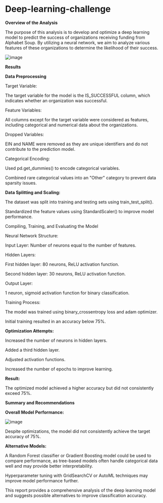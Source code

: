 # Deep-learning-challenge

**Overview of the Analysis**

The purpose of this analysis is to develop and optimize a deep learning model to predict the success of organizations receiving funding from Alphabet Soup. By utilizing a neural network, we aim to analyze various features of these organizations to determine the likelihood of their success.

![image](https://github.com/user-attachments/assets/12d51670-d444-4123-96c8-121f289b5259)


**Results**

**Data Preprocessing**

Target Variable:

The target variable for the model is the IS_SUCCESSFUL column, which indicates whether an organization was successful.

Feature Variables:

All columns except for the target variable were considered as features, including categorical and numerical data about the organizations.

Dropped Variables:

EIN and NAME were removed as they are unique identifiers and do not contribute to the prediction model.

Categorical Encoding:

Used pd.get_dummies() to encode categorical variables.

Combined rare categorical values into an "Other" category to prevent data sparsity issues.

**Data Splitting and Scaling:**

The dataset was split into training and testing sets using train_test_split().

Standardized the feature values using StandardScaler() to improve model performance.

Compiling, Training, and Evaluating the Model

Neural Network Structure:

Input Layer: Number of neurons equal to the number of features.

Hidden Layers:

First hidden layer: 80 neurons, ReLU activation function.

Second hidden layer: 30 neurons, ReLU activation function.

Output Layer:

1 neuron, sigmoid activation function for binary classification.

Training Process:

The model was trained using binary_crossentropy loss and adam optimizer.

Initial training resulted in an accuracy below 75%.

**Optimization Attempts:**

Increased the number of neurons in hidden layers.

Added a third hidden layer.

Adjusted activation functions.

Increased the number of epochs to improve learning.

**Result:**

The optimized model achieved a higher accuracy but did not consistently exceed 75%.

**Summary and Recommendations**

**Overall Model Performance:**

![image](https://github.com/user-attachments/assets/f77f3afb-b31e-4196-8ae7-5996ba6225db)

Despite optimizations, the model did not consistently achieve the target accuracy of 75%.

**Alternative Models:**

A Random Forest classifier or Gradient Boosting model could be used to compare performance, as tree-based models often handle categorical data well and may provide better interpretability.

Hyperparameter tuning with GridSearchCV or AutoML techniques may improve model performance further.

This report provides a comprehensive analysis of the deep learning model and suggests possible alternatives to improve classification accuracy.
